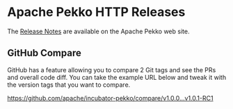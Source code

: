 # Apache Pekko HTTP Releases

The [Release Notes](https://pekko.apache.org/docs/pekko-http/current/release-notes/index.html) are available on the Apache Pekko web site.

## GitHub Compare

GitHub has a feature allowing you to compare 2 Git tags and see the PRs and overall code diff. You can take the example URL below and tweak it with the version tags that you want to compare.

https://github.com/apache/incubator-pekko/compare/v1.0.0...v1.0.1-RC1
